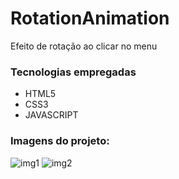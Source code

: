 # RotationAnimation
Efeito de rotação ao clicar no menu

<h3> Tecnologias empregadas </h3>
<ul>
  <li>HTML5</li>
  <li>CSS3</li>
  <li>JAVASCRIPT</li>
</ul>

<h3> Imagens do projeto: </h3>

![img1](https://user-images.githubusercontent.com/66692202/160522679-a96059e8-8e36-4bbe-8f09-cf98bce240a2.jpeg)
![img2](https://user-images.githubusercontent.com/66692202/160522684-41832830-9d4d-4a0c-82df-bf34ab95c46c.jpeg)
